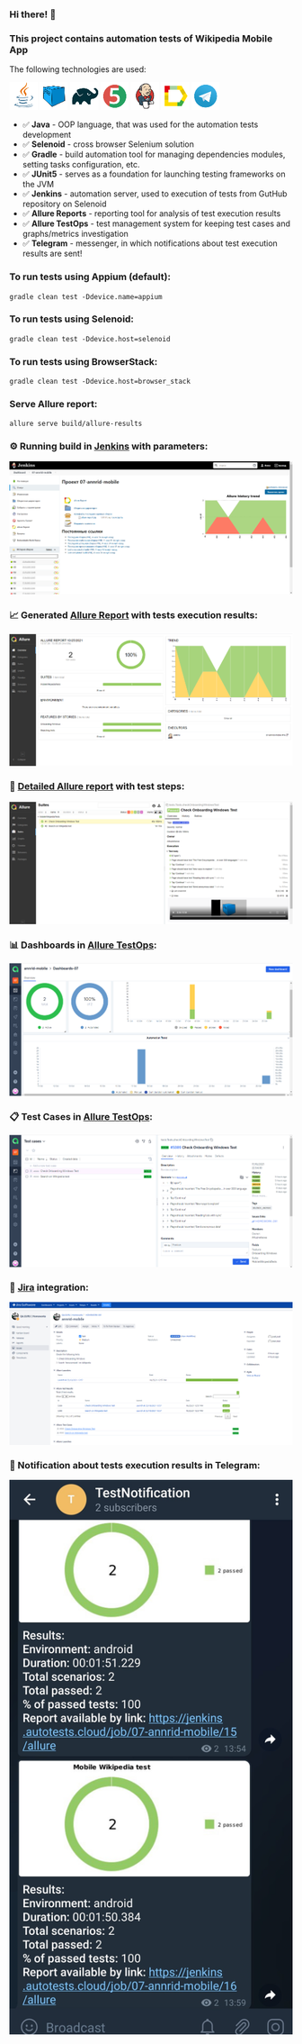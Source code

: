 ### Hi there! 👋
### This project contains automation tests of Wikipedia Mobile App


The following technologies are used:

![java](https://github.com/AnnRidel/Data_examples/blob/master/resources/logo/Java.png?raw=true "Java")
![Selenoid](https://github.com/AnnRidel/Data_examples/blob/master/resources/logo/Selenoid.png?raw=true "Selenoid")
![gradle](https://github.com/AnnRidel/Data_examples/blob/master/resources/logo/Gradle.png?raw=true "Gradle")
![jUnit5](https://github.com/AnnRidel/Data_examples/blob/master/resources/logo/JUnit5.png?raw=true "JUnit5")
![jenkins](https://github.com/AnnRidel/Data_examples/blob/master/resources/logo/Jenkins.png?raw=true "Jenkins")
![allure-logo](https://github.com/AnnRidel/Data_examples/blob/master/resources/logo/Allure_Report.png?raw=true "Allure_Report")
![telegram-logo](https://github.com/AnnRidel/Data_examples/blob/master/resources/logo/Telegram.png?raw=true "Telegram")


* :white_check_mark: **Java**  - OOP language, that was used for the automation tests development
* :white_check_mark: **Selenoid** - cross browser Selenium solution
* :white_check_mark: **Gradle** - build automation tool for managing dependencies modules, setting tasks configuration, etc.
* :white_check_mark: **JUnit5** - serves as a foundation for launching testing frameworks on the JVM
* :white_check_mark: **Jenkins** - automation server, used to execution of tests from GutHub repository on Selenoid
* :white_check_mark: **Allure Reports** - reporting tool for analysis of test execution results
* :white_check_mark: **Allure TestOps** - test management system for keeping test cases and graphs/metrics investigation
* :white_check_mark: **Telegram** - messenger, in which notifications about test execution results are sent!  

### To run tests using Appium (default):
```
gradle clean test -Ddevice.name=appium
```

### To run tests using Selenoid:
```
gradle clean test -Ddevice.host=selenoid
```

### To run tests using BrowserStack:
```
gradle clean test -Ddevice.host=browser_stack
```

### Serve Allure report:
```
allure serve build/allure-results
```

### :gear: Running build in [Jenkins](https://jenkins.autotests.cloud/job/07-annrid-mobile/) with parameters:
![image](https://github.com/AnnRidel/Data_examples/blob/master/resources/images/jenkins_mobile.png)

### :chart_with_upwards_trend: Generated [Allure Report](https://jenkins.autotests.cloud/job/07-annrid-mobile/16/allure/) with tests execution results:
![image](https://github.com/AnnRidel/Data_examples/blob/master/resources/images/allure_mobile.png)

### :bookmark_tabs: [Detailed Allure report](https://jenkins.autotests.cloud/job/07-annrid-mobile/16/allure/#suites/9c4ad43dd16f189770706ba4eb417cc1/e0757b19e9eeee9a/) with test steps:
![image](https://github.com/AnnRidel/Data_examples/blob/master/resources/images/allure_mobile_steps.png)

### :bar_chart: Dashboards in [Allure TestOps](https://allure.autotests.cloud/project/563/dashboards):
![image](https://github.com/AnnRidel/Data_examples/blob/master/resources/images/testops_mobile.png)

### :clipboard: Test Cases in [Allure TestOps](https://allure.autotests.cloud/project/563/test-cases/5389?treeId=0):
![image](https://github.com/AnnRidel/Data_examples/blob/master/resources/images/testops_mobile_steps.png)

### :bookmark_tabs: [Jira](https://jira.autotests.cloud/browse/HOMEWORK-261) integration:
![image](https://github.com/AnnRidel/Data_examples/blob/master/resources/images/jira_mobile.png)

### :envelope_with_arrow: Notification about tests execution results in Telegram:
![image](https://github.com/AnnRidel/Data_examples/blob/master/resources/images/telegram_mobile.jpg)


